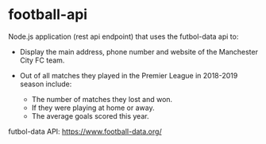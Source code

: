 # football-api

Node.js application (rest api endpoint) that uses the futbol-data api to:

- Display the main address, phone number and website of the Manchester City FC team.

- Out of all matches they played in the Premier League in 2018-2019 season include:

  - The number of matches they lost and won.
  - If they were playing at home or away.
  - The average goals scored this year.

futbol-data API: https://www.football-data.org/
